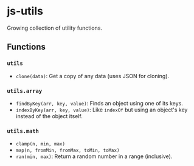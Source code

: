 # js-utils

Growing collection of utility functions.

## Functions

### `utils`

- `clone(data)`: Get a copy of any data (uses JSON for cloning).

### `utils.array`

- `findByKey(arr, key, value)`: Finds an object using one of its keys.
- `indexByKey(arr, key, value)`: Like `indexOf` but using an object's key instead of the object itself.

### `utils.math`

- `clamp(n, min, max)`
- `map(n, fromMin, fromMax, toMin, toMax)`
- `ran(min, max)`: Return a random number in a range (inclusive).
